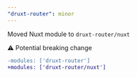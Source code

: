 ```yaml
---
"druxt-router": minor
---
```


Moved Nuxt module to `druxt-router/nuxt`

⚠ Potential breaking change

```diff
-modules: ['druxt-router']
+modules: ['druxt-router/nuxt']
```
